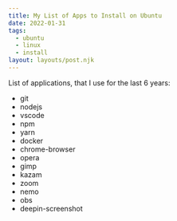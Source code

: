 ```yaml
---
title: My List of Apps to Install on Ubuntu
date: 2022-01-31
tags:
  - ubuntu
  - linux
  - install
layout: layouts/post.njk
---
```


List of applications, that I use for the last 6 years:

- git
- nodejs
- vscode
- npm
- yarn
- docker
- chrome-browser
- opera
- gimp
- kazam
- zoom
- nemo
- obs
- deepin-screenshot
